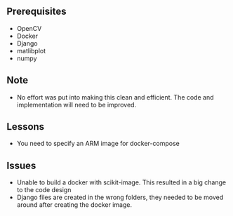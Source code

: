 ## Prerequisites

- OpenCV
- Docker
- Django
- matlibplot
- numpy

## Note
- No effort was put into making this clean and efficient. The code and implementation will need
to be improved.

## Lessons
- You need to specify an ARM image for docker-compose

## Issues
- Unable to build a docker with scikit-image. This resulted in a big change to the code
design
- Django files are created in the wrong folders, they needed to be moved around after creating the
docker image.
